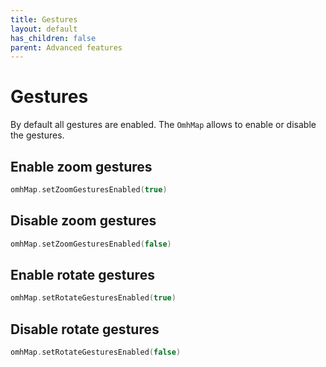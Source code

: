 ```yaml
---
title: Gestures
layout: default
has_children: false
parent: Advanced features
---
```


# Gestures

By default all gestures are enabled.
The `OmhMap` allows to enable or disable the gestures.

## Enable zoom gestures

```kotlin
omhMap.setZoomGesturesEnabled(true)
```

## Disable zoom gestures

```kotlin
omhMap.setZoomGesturesEnabled(false)
```

## Enable rotate gestures

```kotlin
omhMap.setRotateGesturesEnabled(true)
```

## Disable rotate gestures

```kotlin
omhMap.setRotateGesturesEnabled(false)
```
